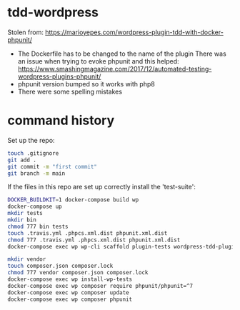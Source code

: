 # tdd-wordpress
Stolen from: 
https://marioyepes.com/wordpress-plugin-tdd-with-docker-phpunit/

- The Dockerfile has to be changed to the name of the plugin
There was an issue when trying to evoke phpunit and this helped:
https://www.smashingmagazine.com/2017/12/automated-testing-wordpress-plugins-phpunit/
- phpunit version bumped so it works with php8
- There were some spelling mistakes
# command history

Set up the repo:
```bash
touch .gitignore
git add .
git commit -m "first commit"
git branch -m main
``` 

If the files in this repo are set up correctly install the 'test-suite':
```bash
DOCKER_BUILDKIT=1 docker-compose build wp
docker-compose up
mkdir tests
mkdir bin
chmod 777 bin tests
touch .travis.yml .phpcs.xml.dist phpunit.xml.dist
chmod 777 .travis.yml .phpcs.xml.dist phpunit.xml.dist
docker-compose exec wp wp-cli scaffold plugin-tests wordpress-tdd-plugin
```

```bash
mkdir vendor
touch composer.json composer.lock
chmod 777 vendor composer.json composer.lock
docker-compose exec wp install-wp-tests
docker-compose exec wp composer require phpunit/phpunit=^7
docker-compose exec wp composer update
docker-compose exec wp composer phpunit
``` 